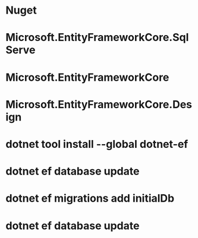 # Nuget

# Microsoft.EntityFrameworkCore.SqlServe
# Microsoft.EntityFrameworkCore
# Microsoft.EntityFrameworkCore.Design

# dotnet tool install --global dotnet-ef
# dotnet ef database update
# dotnet ef migrations add initialDb
# dotnet ef database update

